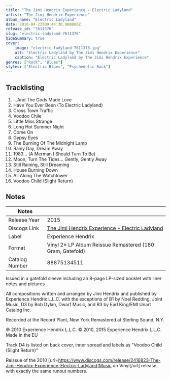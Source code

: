 ```yaml
---
title: "The Jimi Hendrix Experience - Electric Ladyland"
artist: "The Jimi Hendrix Experience"
album_name: "Electric Ladyland"
date: 2016-04-23T09:44:30.000000Z
release_id: "7611376"
slug: "electric-ladyland-7611376"
hideSummary: true
cover:
    image: "electric-ladyland-7611376.jpg"
    alt: "Electric Ladyland by The Jimi Hendrix Experience"
    caption: "Electric Ladyland by The Jimi Hendrix Experience"
genres: ["Rock", "Blues"]
styles: ["Electric Blues", "Psychedelic Rock"]
---
```


## Tracklisting
1. ...And The Gods Made Love
2. Have You Ever Been (To Electric Ladyland)
3. Cross Town Traffic
4. Voodoo Chile
5. Little Miss Strange
6. Long Hot Summer Night
7. Come On
8. Gypsy Eyes
9. The Burning Of The Midnight Lamp
10. Rainy Day, Dream Away
11. 1983... (A Merman I Should Turn To Be)
12. Moon, Turn The Tides... Gently, Gently Away
13. Still Raining, Still Dreaming
14. House Burning Down
15. All Along The Watchtower
16. Voodoo Child (Slight Return)




## Notes
| Notes          |             |
| ---------------| ----------- |
| Release Year   | 2015 |
| Discogs Link   | [The Jimi Hendrix Experience - Electric Ladyland](https://www.discogs.com/release/7611376-The-Jimi-Hendrix-Experience-Electric-Ladyland) |
| Label          | Experience Hendrix |
| Format         | Vinyl 2× LP Album Reissue Remastered (180 Gram, Gatefold) |
| Catalog Number | 88875134511 |

Issued in a gatefold sleeve including an 8-page LP-sized booklet with liner notes and pictures

All compositions written and arranged by Jimi Hendrix and published by Experience Hendrix L.L.C. with the exceptions of B1 by Noel Redding, Joint Music,
D3 by Bob Dylan, Dwarf Music, and B3 by Earl King/EMI Unart Catalog Inc.

Recorded at the Record Plant, New York
Remastered at Sterling Sound, N.Y.

℗ 2010 Experience Hendrix L.L.C. © 2010, 2015 Experience Hendrix L.L.C.
Made in the EU

Track D4 is listed on back cover, inner spread and labels as "Voodoo Child (Slight Return)"

Reissue of the 2010 [url=https://www.discogs.com/release/2416823-The-Jimi-Hendrix-Experience-Electric-Ladyland]Music on Vinyl[/url] release, with exactly the same runout numbers.
